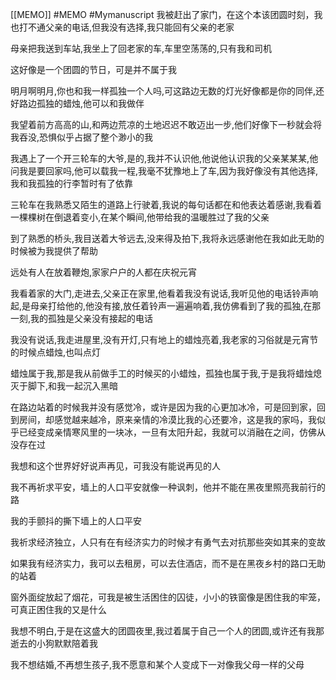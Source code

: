 [[MEMO]] #MEMO #Mymanuscript
我被赶出了家门，在这个本该团圆时刻，我也打不通父亲的电话,但我没有选择,我只能回有父亲的老家

母亲把我送到车站,我坐上了回老家的车,车里空荡荡的,只有我和司机

这好像是一个团圆的节日，可是并不属于我

明月啊明月,你也和我一样孤独一个人吗,可这路边无数的灯光好像都是你的同伴,还好路边孤独的蜡烛,他可以和我做伴

我望着前方高高的山,和两边荒凉的土地迟迟不敢迈出一步,他们好像下一秒就会将我吞没,恐惧似乎占据了整个渺小的我

我遇上了一个开三轮车的大爷,是的,我并不认识他,他说他认识我的父亲某某某,他问我是要回家吗,他可以载我一程,我毫不犹豫地上了车,因为我好像没有其他选择,我和我孤独的行李暂时有了依靠

三轮车在我熟悉又陌生的道路上行驶着,我说的每句话都在和他表达着感谢,我看着一棵棵树在倒退着变小,在某个瞬间,他带给我的温暖胜过了我的父亲

到了熟悉的桥头,我目送着大爷远去,没来得及拍下,我将永远感谢他在我如此无助的时候被为我提供了帮助

远处有人在放着鞭炮,家家户户的人都在庆祝元宵

我看着家的大门,走进去,父亲正在家里,他看着我没有说话,我听见他的电话铃声响起,是母亲打给他的,他没有接,放任着铃声一遍遍响着,我仿佛看到了我的孤独,在那一刻,我的孤独是父亲没有接起的电话

我没有说话,我走进屋里,没有开灯,只有地上的蜡烛亮着,我老家的习俗就是元宵节的时候点蜡烛,也叫点灯

蜡烛属于我,那是我从前做手工的时候买的小蜡烛，孤独也属于我,于是我将蜡烛熄灭于脚下,和我一起沉入黑暗

在路边站着的时候我并没有感觉冷，或许是因为我的心更加冰冷，可是回到家，回到房间，却感觉越来越冷，原来亲情的冷漠比我的心还要冷，这是我的家吗，我似乎已经变成亲情寒风里的一块冰，一旦有太阳升起，我就可以消融在之间，仿佛从没存在过

我想和这个世界好好说声再见，可我没有能说再见的人



我不再祈求平安，墙上的人口平安就像一种讽刺，他并不能在黑夜里照亮我前行的路

我的手颤抖的撕下墙上的人口平安

我祈求经济独立，人只有在有经济实力的时候才有勇气去对抗那些突如其来的变故

如果我有经济实力，我可以去租房，可以去住酒店，而不是在黑夜乡村的路口无助的站着

窗外面绽放起了烟花，可我是被生活困住的囚徒，小小的铁窗像是困住我的牢笼，可真正困住我的又是什么

我想不明白,于是在这盛大的团圆夜里,我过着属于自己一个人的团圆,或许还有我那逝去的小狗默默陪着我







我不想结婚,不再想生孩子,我不愿意和某个人变成下一对像我父母一样的父母

